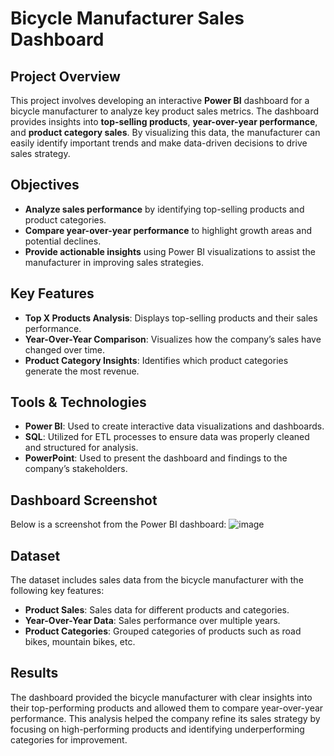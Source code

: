 # Bicycle Manufacturer Sales Dashboard

## Project Overview
This project involves developing an interactive **Power BI** dashboard for a bicycle manufacturer to analyze key product sales metrics. The dashboard provides insights into **top-selling products**, **year-over-year performance**, and **product category sales**. By visualizing this data, the manufacturer can easily identify important trends and make data-driven decisions to drive sales strategy.

## Objectives
- **Analyze sales performance** by identifying top-selling products and product categories.
- **Compare year-over-year performance** to highlight growth areas and potential declines.
- **Provide actionable insights** using Power BI visualizations to assist the manufacturer in improving sales strategies.

## Key Features
- **Top X Products Analysis**: Displays top-selling products and their sales performance.
- **Year-Over-Year Comparison**: Visualizes how the company’s sales have changed over time.
- **Product Category Insights**: Identifies which product categories generate the most revenue.

## Tools & Technologies
- **Power BI**: Used to create interactive data visualizations and dashboards.
- **SQL**: Utilized for ETL processes to ensure data was properly cleaned and structured for analysis.
- **PowerPoint**: Used to present the dashboard and findings to the company’s stakeholders.

## Dashboard Screenshot
Below is a screenshot from the Power BI dashboard:
![image](https://github.com/user-attachments/assets/15534078-0426-4757-95bb-93b568dfdd63)

## Dataset
The dataset includes sales data from the bicycle manufacturer with the following key features:
- **Product Sales**: Sales data for different products and categories.
- **Year-Over-Year Data**: Sales performance over multiple years.
- **Product Categories**: Grouped categories of products such as road bikes, mountain bikes, etc.

## Results
The dashboard provided the bicycle manufacturer with clear insights into their top-performing products and allowed them to compare year-over-year performance. This analysis helped the company refine its sales strategy by focusing on high-performing products and identifying underperforming categories for improvement.
